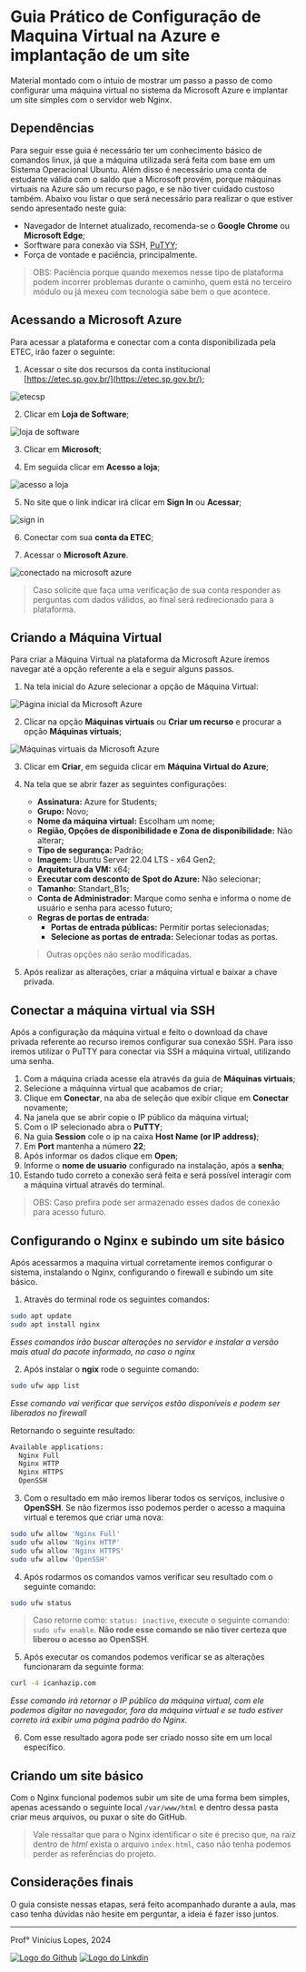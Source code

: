 # Guia Prático de Configuração de Maquina Virtual na Azure e implantação de um site

Material montado com o intuio de mostrar um passo a passo de como configurar uma máquina virtual no sistema da Microsoft Azure e implantar um site simples com o servidor web Nginx.

## Dependências

Para seguir esse guia é necessário ter um conhecimento básico de comandos linux, já que a máquina utilizada será feita com base em um Sistema Operacional Ubuntu. Além disso é necessário uma conta de estudante válida com o saldo que a Microsoft provém, porque máquinas virtuais na Azure são um recurso pago, e se não tiver cuidado custoso também.
Abaixo vou listar o que será necessário para realizar o que estiver sendo apresentado neste guia:

- Navegador de Internet atualizado, recomenda-se o **Google Chrome** ou **Microsoft Edge**;
- Sorftware para conexão via SSH, [PuTYY](https://putty.org/);
- Força de vontade e paciência, principalmente.

>OBS: Paciência porque quando mexemos nesse tipo de plataforma podem incorrer problemas durante o caminho, quem está no terceiro módulo ou já mexeu com tecnologia sabe bem o que acontece.

## Acessando a Microsoft Azure

Para acessar a plataforma e conectar com a conta disponibilizada pela ETEC, irão fazer o seguinte:

1. Acessar o site dos recursos da conta institucional [https://etec.sp.gov.br/](https://etec.sp.gov.br/);

![etecsp](imgs/etecsp.png)

2. Clicar em **Loja de Software**;

![loja de software](imgs/loja_software.png)

3. Clicar em **Microsoft**;

4. Em seguida clicar em **Acesso a loja**;

![acesso a loja](imgs/loja_software_microsoft.png)

5. No site que o link indicar irá clicar em **Sign In** ou **Acessar**;

![sign in](imgs/acesso_a_loja.png)

6. Conectar com sua **conta da ETEC**;

7. Acessar o **Microsoft Azure**.

![conectado na microsoft azure](imgs/microsoft_azure_estudante.png)

> Caso solicite que faça uma verificação de sua conta responder as perguntas com dados válidos, ao final será redirecionado para a plataforma.

## Criando a Máquina Virtual

Para criar a Máquina Virtual na plataforma da Microsoft Azure iremos navegar até a opção referente a ela e seguir alguns passos.

1. Na tela inicial do Azure selecionar a opção de Máquina Virtual:

![Página inicial da Microsoft Azure](imgs/azure_inicial.png)

2. Clicar na opção **Máquinas virtuais** ou **Criar um recurso** e procurar a opção **Máquinas virtuais**;

![Máquinas virtuais da Microsoft Azure](imgs/maquinas_virtuais.png)

3. Clicar em **Criar**, em seguida clicar em **Máquina Virtual do Azure**;

4. Na tela que se abrir fazer as seguintes configurações:
    - **Assinatura:** Azure for Students;
    - **Grupo:** Novo;
    - **Nome da máquina virtual:** Escolham um nome;
    - **Região, Opções de disponibilidade e Zona de disponibilidade:** Não alterar;
    - **Tipo de segurança:** Padrão;
    - **Imagem:** Ubuntu Server 22.04 LTS - x64 Gen2;
    - **Arquitetura da VM:** x64;
    - **Executar com desconto de Spot do Azure:** Não selecionar;
    - **Tamanho:** Standart_B1s;
    - **Conta de Administrador**: Marque como senha e informa o nome de usuário e senha para acesso futuro;
    - **Regras de portas de entrada**:
        - **Portas de entrada públicas:** Permitir portas selecionadas;
        - **Selecione as portas de entrada:** Selecionar todas as portas.
    > Outras opções não serão modificadas.

5. Após realizar as alterações, criar a máquina virtual e baixar a chave privada.

## Conectar a máquina virtual via SSH

Após a configuração da máquina virtual e feito o download da chave privada referente ao recurso iremos configurar sua conexão SSH. Para isso iremos utilizar o PuTTY para conectar via SSH a máquina virtual, utilizando uma senha.

1. Com a máquina criada acesse ela através da guia de **Máquinas virtuais**;
2. Selecione a máquinna virtual que acabamos de criar;
3. Clique em **Conectar**, na aba de seleção que exibir clique em **Conectar** novamente;
4. Na janela que se abrir copie o IP público da máquina virtual;
5. Com o IP selecionado abra o **PuTTY**;
6. Na guia **Session** cole o ip na caixa **Host Name (or IP address)**;
7. Em **Port** mantenha a número **22**;
8. Após informar os dados clique em **Open**;
9. Informe o **nome de usuario** configurado na instalação, após a **senha**;
10. Estando tudo correto a conexão será feita e será possível interagir com a máquina virtual através do terminal.

> OBS: Caso prefira pode ser armazenado esses dados de conexão para acesso futuro.

## Configurando o Nginx e subindo um site básico

Após acessarmos a maquina virtual corretamente iremos configurar o sistema, instalando o Nginx, configurando o firewall e subindo um site básico.

1. Através do terminal rode os seguintes comandos:

~~~bash
sudo apt update
sudo apt install nginx
~~~

_Esses comandos irão buscar alterações no servidor e instalar a versão mais atual do pacote informado, no caso o nginx_

2. Após instalar o **ngix** rode o seguinte comando:

~~~bash
sudo ufw app list
~~~

_Esse comando vai verificar que serviços estão disponíveis e podem ser liberados no firewall_

Retornando o seguinte resultado:

~~~bash
Available applications:
  Nginx Full
  Nginx HTTP
  Nginx HTTPS
  OpenSSH
~~~

3. Com o resultado em mão iremos liberar todos os serviços, inclusive o **OpenSSH**. Se não fizermos isso podemos perder o acesso a maquina virtual e teremos que criar uma nova:

~~~bash
sudo ufw allow 'Nginx Full'
sudo ufw allow 'Nginx HTTP'
sudo ufw allow 'Nginx HTTPS'
sudo ufw allow 'OpenSSH'
~~~

4. Após rodarmos os comandos vamos verificar seu resultado com o seguinte comando:

~~~bash
sudo ufw status
~~~

> Caso retorne como: `status: inactive`, execute o seguinte comando: `sudo ufw enable`. **Não rode esse comando se não tiver certeza que liberou o acesso ao OpenSSH**.

5. Após executar os comandos podemos verificar se as alterações funcionaram da seguinte forma:

~~~bash
curl -4 icanhazip.com
~~~

_Esse comando irá retornar o IP público da máquina virtual, com ele podemos digitar no navegador, fora da máquina virtual e se tudo estiver correto irá exibir uma página padrão do Nginx._

6. Com esse resultado agora pode ser criado nosso site em um local específico.

## Criando um site básico

Com o Nginx funcional podemos subir um site de uma forma bem simples, apenas acessando o seguinte local `/var/www/html` e dentro dessa pasta criar meus arquivos, ou puxar o site do GitHub.

> Vale ressaltar que para o Nginx identificar o site é preciso que, na raiz dentro de _html_ exista o arquivo `index.html`, caso não tenha podemos perder as referências do projeto.

## Considerações finais

O guia consiste nessas etapas, será feito acompanhado durante a aula, mas caso tenha dúvidas não hesite em perguntar, a ideia é fazer isso juntos.

---

Prof° Vinícius Lopes, 2024

[![Logo do Github](imgs/icons8-github.svg)](https://github.com/vinicioslop)
[![Logo do Linkdin](imgs/icons8-linkedin.svg)](https://www.linkedin.com/in/viniciuslopeslima/)